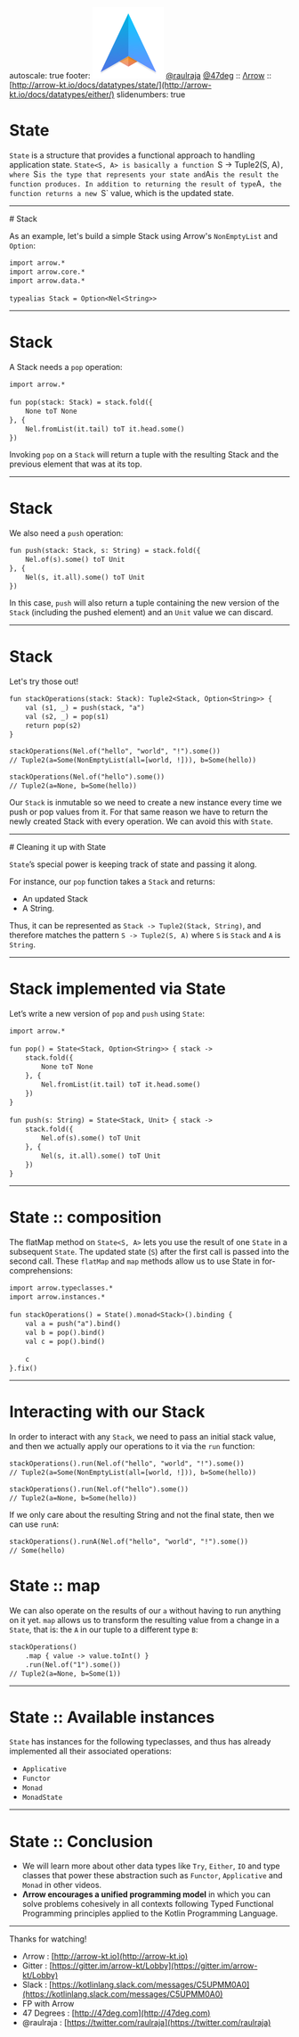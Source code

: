 autoscale: true
footer: ![Arrow](arrow-brand-128x128.png) [@raulraja](https://twitter.com/raulraja) [@47deg](https://twitter.com/47deg) :: [Λrrow](http://arrow-kt.io) :: [http://arrow-kt.io/docs/datatypes/state/](http://arrow-kt.io/docs/datatypes/either/)
slidenumbers: true

# State

`State` is a structure that provides a functional approach to handling application state. `State<S, A> is basically a function `S -> Tuple2(S, A)`, where `S` is the type that represents your state and `A` is the result the function produces. In addition to returning the result of type `A`, the function returns a new `S` value, which is the updated state.

---

# Stack

As an example, let's build a simple Stack using Arrow's `NonEmptyList` and `Option`:

```
import arrow.*
import arrow.core.*
import arrow.data.*

typealias Stack = Option<Nel<String>>
```

---

# Stack

A Stack needs a `pop` operation:

```
import arrow.*

fun pop(stack: Stack) = stack.fold({
    None toT None
}, {
    Nel.fromList(it.tail) toT it.head.some()
})
```

Invoking `pop` on a `Stack` will return a tuple with the resulting Stack and the previous element that was at its top.

---

# Stack

We also need a `push` operation:

```
fun push(stack: Stack, s: String) = stack.fold({
    Nel.of(s).some() toT Unit
}, {
    Nel(s, it.all).some() toT Unit
})
```

In this case, `push` will also return a tuple containing the new version of the `Stack` (including the pushed element) and an `Unit` value we can discard.

---

# Stack

Let's try those out!

```
fun stackOperations(stack: Stack): Tuple2<Stack, Option<String>> {
    val (s1, _) = push(stack, "a")
    val (s2, _) = pop(s1)
    return pop(s2)
}
```

```
stackOperations(Nel.of("hello", "world", "!").some())
// Tuple2(a=Some(NonEmptyList(all=[world, !])), b=Some(hello))
```

```
stackOperations(Nel.of("hello").some())
// Tuple2(a=None, b=Some(hello))
```

Our `Stack` is inmutable so we need to create a new instance every time we push or pop values from it. For that same reason we have to return the newly created Stack with every operation. We can avoid this with `State`.

---

# Cleaning it up with State

`State`’s special power is keeping track of state and passing it along.

For instance, our `pop` function takes a `Stack` and returns:

- An updated Stack
- A String. 

Thus, it can be represented as `Stack -> Tuple2(Stack, String)`, and therefore matches the pattern `S -> Tuple2(S, A)` where `S` is `Stack` and `A` is `String`.

---

# Stack implemented via State

Let’s write a new version of `pop` and `push` using `State`:

```
import arrow.*

fun pop() = State<Stack, Option<String>> { stack ->
    stack.fold({
        None toT None
    }, {
        Nel.fromList(it.tail) toT it.head.some()
    })
}

fun push(s: String) = State<Stack, Unit> { stack ->
    stack.fold({
        Nel.of(s).some() toT Unit
    }, {
        Nel(s, it.all).some() toT Unit
    })
}
```

---

# State :: composition

The flatMap method on `State<S, A>` lets you use the result of one `State` in a subsequent `State`. The updated state (`S`) after the first call is passed into the second call. These `flatMap` and `map` methods allow us to use State in for-comprehensions:

```
import arrow.typeclasses.*
import arrow.instances.*

fun stackOperations() = State().monad<Stack>().binding {
    val a = push("a").bind()
    val b = pop().bind()
    val c = pop().bind()

    c
}.fix()
```

---

# Interacting with our Stack

In order to interact with any `Stack`, we need to pass an initial stack value, and then we actually apply our operations to it via the `run` function:

```
stackOperations().run(Nel.of("hello", "world", "!").some())
// Tuple2(a=Some(NonEmptyList(all=[world, !])), b=Some(hello))
```

```
stackOperations().run(Nel.of("hello").some())
// Tuple2(a=None, b=Some(hello))
```

If we only care about the resulting String and not the final state, then we can use `runA`:

```
stackOperations().runA(Nel.of("hello", "world", "!").some())
// Some(hello)
```

# State :: map

We can also operate on the results of our `a` without having to run anything on it yet. `map` allows us to transform the resulting value from a change in a `State`, that is: the `A` in our tuple to a different type `B`:

```
stackOperations()
	.map { value -> value.toInt() }
	.run(Nel.of("1").some())
// Tuple2(a=None, b=Some(1))
```

---

# State :: Available instances

`State` has instances for the following typeclasses, and thus has already implemented all their associated operations:

- `Applicative`
- `Functor`
- `Monad`
- `MonadState`

---

# State :: Conclusion

- We will learn more about other data types like `Try`, `Either`, `IO` and type classes that power these abstraction such as `Functor`, `Applicative` and `Monad` in other videos.
- __Λrrow encourages a unified programming model__ in which you can solve problems cohesively in all contexts following Typed Functional Programming principles applied to the Kotlin Programming Language.

---

Thanks for watching!

- Λrrow : [http://arrow-kt.io](http://arrow-kt.io)
- Gitter : [https://gitter.im/arrow-kt/Lobby](https://gitter.im/arrow-kt/Lobby)
- Slack : [https://kotlinlang.slack.com/messages/C5UPMM0A0](https://kotlinlang.slack.com/messages/C5UPMM0A0)
- FP with Arrow 
- 47 Degrees : [http://47deg.com](http://47deg.com)
- @raulraja : [https://twitter.com/raulraja](https://twitter.com/raulraja)